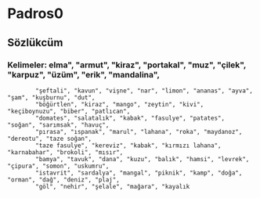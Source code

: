 # Padros0
## Sözlükcüm
### Kelimeler: elma", "armut", "kiraz", "portakal", "muz", "çilek", "karpuz", "üzüm", "erik", "mandalina", 
            "şeftali", "kavun", "vişne", "nar", "limon", "ananas", "ayva", "şam", "kuşburnu", "dut", 
            "böğürtlen", "kiraz", "mango", "zeytin", "kivi", "keçiboynuzu", "biber", "patlıcan", 
            "domates", "salatalık", "kabak", "fasulye", "patates", "soğan", "sarımsak", "havuç", 
            "pırasa", "ıspanak", "marul", "lahana", "roka", "maydanoz", "dereotu", "taze soğan", 
            "taze fasulye", "kereviz", "kabak", "kırmızı lahana", "karnabahar", "brokoli", "mısır", 
            "bamya", "tavuk", "dana", "kuzu", "balık", "hamsi", "levrek", "çipura", "somon", "uskumru", 
            "istavrit", "sardalya", "mangal", "piknik", "kamp", "doğa", "orman", "dağ", "deniz", "plaj", 
            "göl", "nehir", "şelale", "mağara", "kayalık
